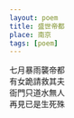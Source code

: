```yaml
---
layout: poem
title: 盛世帝都
place: 南京
tags: [poem]
---
```


七月暴雨襲帝都   
有女跪請救其夫   
衙門只道水無人   
再見已是生死殊   
